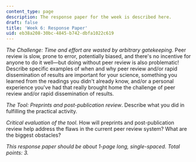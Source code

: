 ```yaml
---
content_type: page
description: The response paper for the week is described here.
draft: false
title: 'Week 6: Response Paper'
uid: eb38a208-30bc-4845-b742-dbfa1022c619
---
```

*The Challenge: Time and effort are wasted by arbitrary gatekeeping*. Peer review is slow, prone to error, potentially biased, and there's no incentive for anyone to do it well—but doing without peer review is also problematic! Describe specific examples of when and why peer review and/or rapid dissemination of results are important for your science, something you learned from the readings you didn't already know, and/or a personal experience you've had that really brought home the challenge of peer review and/or rapid dissemination of results.

*The Tool: Preprints and post-publication review*. Describe what you did in fulfilling the practical activity. 

*Critical evaluation of the tool.* How will preprints and post-publication review help address the flaws in the current peer review system? What are the biggest obstacles? 

*This response paper should be about 1-page long, single-spaced. Total points: 3.*